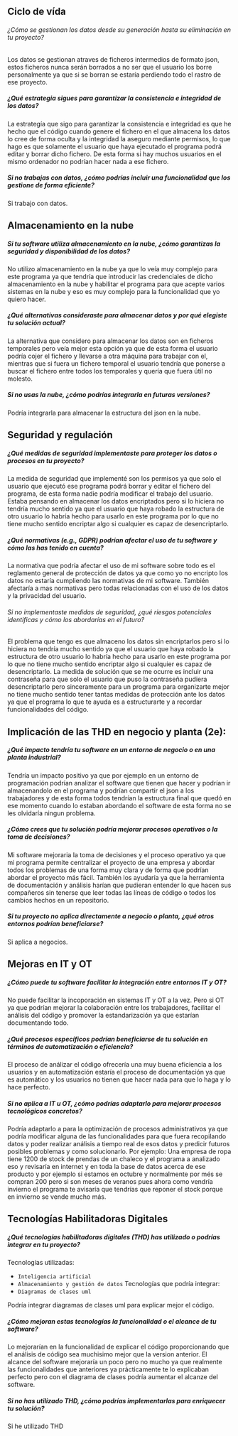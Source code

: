 
## Ciclo de vída
###### ¿Cómo se gestionan los datos desde su generación hasta su eliminación en tu proyecto?
Los datos se gestionan atraves de ficheros intermedios de formato json, estos ficheros nunca serán borrados
a no ser que el usuario los borre personalmente ya que si se borran se estaría perdiendo todo el rastro de ese
proyecto.

##### ¿Qué estrategia sigues para garantizar la consistencia e integridad de los datos?
La estrategía que sigo para garantizar la consistencia e integridad es que he hecho que el código cuando
genere el fichero en el que almacena los datos lo cree de forma oculta y la integridad la aseguro 
mediante permisos, lo que hago es que solamente el usuario que haya ejecutado el programa podrá editar y borrar
dicho fichero. De esta forma si hay muchos usuarios en el mismo ordenador no podrían hacer nada a ese fichero.

##### Si no trabajas con datos, ¿cómo podrías incluir una funcionalidad que los gestione de forma eficiente?
Si trabajo con datos.

## Almacenamiento en la nube
##### Si tu software utiliza almacenamiento en la nube, ¿cómo garantizas la seguridad y disponibilidad de los datos?
No utilizo almacenamiento en la nube ya que lo veía muy complejo para este programa ya que tendría que introducir las credenciales de dicho almacenamiento en la nube y habilitar el programa para que acepte varios sistemas en la nube y eso es muy complejo para la funcionalidad que yo quiero hacer.

##### ¿Qué alternativas consideraste para almacenar datos y por qué elegiste tu solución actual?
La alternativa que considero para almacenar los datos son en ficheros temporales pero veía mejor esta opción ya que de esta forma el usuario podría cojer el fichero y llevarse a otra máquina para trabajar con el, mientras que si fuera un fichero temporal el usuario tendría que ponerse a buscar el fichero entre todos los temporales y quería que fuera útil no molesto.

##### Si no usas la nube, ¿cómo podrías integrarla en futuras versiones?
Podría integrarla para almacenar la estructura del json en la nube.

## Seguridad y regulación
##### ¿Qué medidas de seguridad implementaste para proteger los datos o procesos en tu proyecto?
La medida de seguridad que implementé son los permisos ya que solo el usuario que ejecutó ese programa podrá borrar y editar el fichero del programa, de esta forma nadie podría modificar el trabajo del usuario.
Estaba pensando en almacenar los datos encriptados pero si lo hiciera no tendría mucho sentido ya que el usuario que haya robado la estructura de otro usuario lo habría hecho para usarlo en este programa por lo que no tiene mucho sentido encriptar algo si cualquier es capaz de desencriptarlo. 

##### ¿Qué normativas (e.g., GDPR) podrían afectar el uso de tu software y cómo las has tenido en cuenta?

La normativa que podría afectar el uso de mi software sobre todo es el reglamento general de protección de datos
ya que como yo no encripto los datos no estaría cumpliendo las normativas de mi software.
También afectaría a mas normativas pero todas relacionadas con el uso de los datos y la privacidad del usuario.

###### Si no implementaste medidas de seguridad, ¿qué riesgos potenciales identificas y cómo los abordarías en el futuro?
El problema que tengo es que almaceno los datos sin encriptarlos pero si lo hiciera no tendría mucho sentido ya que el usuario que haya robado la estructura de otro usuario lo habría hecho para usarlo en este programa por lo que no tiene mucho sentido encriptar algo si cualquier es capaz de desencriptarlo. 
La medida de solución que se me ocurre es incluir una contraseña para que solo el usuario que puso la contraseña
pudiera desencriptarlo pero sinceramente para un programa para organizarte mejor no tiene mucho sentido tener tantas medidas de protección ante los datos ya que el programa lo que te ayuda es a estructurarte y a recordar funcionalidades del código.



## Implicación de las THD en negocio y planta (2e):
##### ¿Qué impacto tendría tu software en un entorno de negocio o en una planta industrial?
Tendría un impacto positivo ya que por ejemplo en un entorno de programación podrían analizar el software que tienen que hacer y podrían ir almacenandolo en el programa y podrían compartir el json a los trabajadores
y de esta forma todos tendrían la estructura final que quedó en ese momento cuando lo estaban abordando el software de esta forma no se les olvidaría ningun problema.



##### ¿Cómo crees que tu solución podría mejorar procesos operativos o la toma de decisiones?
Mi software mejoraria la toma de decisiones y el proceso operativo ya que mi programa permite centralizar el proyecto de una empresa y abordar todos los problemas de una forma muy clara y de forma que podrían abordar el proyecto más fácil. También los ayudaría ya que la herramienta de documentación y análisis harían que pudieran entender lo que hacen sus compañeros sin tenerse que leer todas las líneas de código o todos los cambios hechos en un repositorio. 


##### Si tu proyecto no aplica directamente a negocio o planta, ¿qué otros entornos podrían beneficiarse?
Si aplica a negocios.

## Mejoras en IT y OT
##### ¿Cómo puede tu software facilitar la integración entre entornos IT y OT?
No puede facilitar la incoporación en sistemas IT y OT a la vez. Pero si OT ya que podrían mejorar la colaboración entre los trabajadores, facilitar el análisis del código y promover la estandarización ya que estarían documentando todo.

##### ¿Qué procesos específicos podrían beneficiarse de tu solución en términos de automatización o eficiencia?
El proceso de análizar el código ofrecería una muy buena eficiencia a los usuarios y en automatización estaría el proceso de documentación ya que es automático y los usuarios no tienen que hacer nada para que lo haga y lo hace perfecto.

##### Si no aplica a IT u OT, ¿cómo podrías adaptarlo para mejorar procesos tecnológicos concretos?
Podría adaptarlo a para la optimización de procesos administrativos ya que podría modificar alguna de las funcionalidades para que fuera recopilando datos y poder realizar análisis a tiempo real de esos datos y predicir futuros posibles problemas y como solucionarlo. Por ejemplo: Una empresa de ropa tiene 1200 de stock de prendas de un chaleco y el programa a analizado eso y revisaría en internet y en toda la base de datos acerca de ese producto y por ejemplo si estamos en octubre y normalmente por més se compran 200 pero si son meses de veranos pues ahora como vendría invierno el programa te avisaría que tendrías que reponer el stock porque en invierno se vende mucho más.

## Tecnologías Habilitadoras Digitales
##### ¿Qué tecnologías habilitadoras digitales (THD) has utilizado o podrías integrar en tu proyecto?
Tecnologías utilizadas:
- `Inteligencia artificial`
- `Almacenamiento y gestión de datos`
Tecnologías que podría integrar:
- `Diagramas de clases uml`

Podría integrar diagramas de clases uml para explicar mejor el código.

##### ¿Cómo mejoran estas tecnologías la funcionalidad o el alcance de tu software?
Lo mejorarían en la funcionalidad de explicar el código proporcionando que el análisis de código sea muchisimo mejor que la version anterior. El alcance del software mejoraría un poco pero no mucho ya que realmente las funcionalidades que anteriores ya prácticamente te lo explicaban perfecto pero con el diagrama de clases podría aumentar
el alcanze del software.


##### Si no has utilizado THD, ¿cómo podrías implementarlas para enriquecer tu solución?
Si he utilizado THD